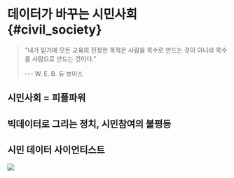 # 데이터가 바꾸는 시민사회 {#civil_society}

> "내가 믿기에 모든 교육의 진정한 목적은 사람을 목수로 만드는 것이 아니라 목수를 사람으로 만드는 것이다."
>
> --- W. E. B. 듀 보이스

## 시민사회 = 피플파워

## 빅데이터로 그리는 정치, 시민참여의 불평등  

## 시민 데이터 사이언티스트

![](https://upload.wikimedia.org/wikipedia/commons/thumb/c/ce/Robert_Parris_Moses.jpg/1920px-Robert_Parris_Moses.jpg)

